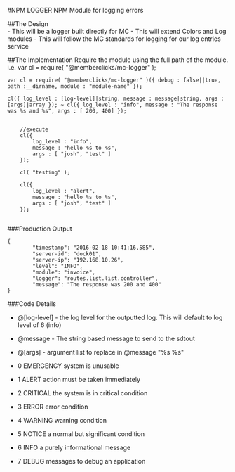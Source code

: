 #NPM LOGGER
NPM Module for logging errors

##The Design	
	- This will be a logger built directly for MC
	- This will extend Colors and Log modules
	- This will follow the MC standards for logging for our log entries service
	
##The Implementation
Require the module using the full path of the module. i.e. var cl = require( "@memberclicks/mc-logger" );

`var cl = require( "@memberclicks/mc-logger" )({ debug : false||true, path :__dirname, module : "module-name" });`

	
`cl({ log_level : [log-level]|string, message : message|string, args : [args]|array }); ~ cl({ log_level : "info", message : "The response was %s and %s", args : [ 200, 400] });`

```	

	//execute
	cl({
		log_level : "info", 
		message : "hello %s to %s",
		args : [ "josh", "test" ]
	});
	
	cl( "testing" );
	
	cl({
		log_level : "alert", 
		message : "hello %s to %s",
		args : [ "josh", "test" ]
	});
	
```

###Production Output

```
{ 
		"timestamp": "2016-02-18 10:41:16,585", 
		"server-id": "dock01", 
		"server-ip": "192.168.10.26", 
		"level": "INFO", 
		"module": "invoice", 
		"logger": "routes.list.list.controller", 
		"message": "The response was 200 and 400" 
}	
```	
	
###Code Details	
- @[log-level] - the log level for the outputted log. This will default to log level of 6 (info)	
- @message - The string based message to send to the sdtout
- @[args] - argument list to replace in @message "%s %s"
	
- 0 EMERGENCY system is unusable
- 1 ALERT action must be taken immediately
- 2 CRITICAL the system is in critical condition
- 3 ERROR error condition
- 4 WARNING warning condition
- 5 NOTICE a normal but significant condition
- 6 INFO a purely informational message
- 7 DEBUG messages to debug an application
